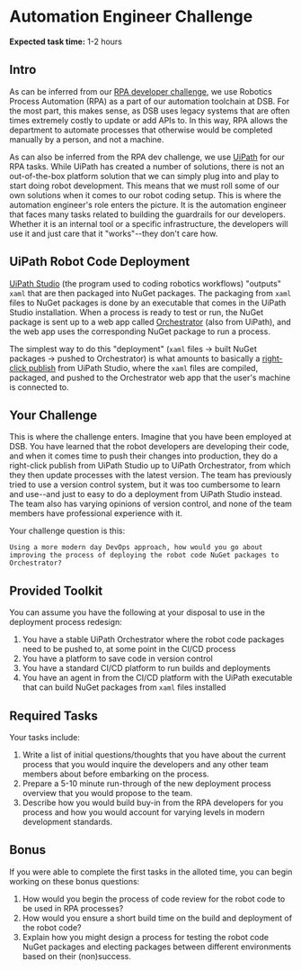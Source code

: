 # Automation Engineer Challenge

**Expected task time:** 1-2 hours

## Intro

As can be inferred from our [RPA developer
challenge](../rpa-developer/ChallengeInstructions.md), we use Robotics Process
Automation (RPA) as a part of our automation toolchain at DSB. For the most
part, this makes sense, as DSB uses legacy systems that are often times
extremely costly to update or add APIs to. In this way, RPA allows the
department to automate processes that otherwise would be completed manually by a
person, and not a machine.

As can also be inferred from the RPA dev challenge, we use
[UiPath](https://www.uipath.com/) for our RPA tasks. While UiPath has created a
number of solutions, there is not an out-of-the-box platform solution that we
can simply plug into and play to start doing robot development. This means that
we must roll some of our own solutions when it comes to our robot coding setup.
This is where the automation engineer's role enters the picture. It is the
automation engineer that faces many tasks related to building the guardrails for
our developers. Whether it is an internal tool or a specific infrastructure, the
developers will use it and just care that it "works"--they don't care how.

## UiPath Robot Code Deployment

[UiPath Studio](https://docs.uipath.com/studio) (the program used to coding
robotics workflows) "outputs" `xaml` that are then packaged into NuGet packages.
The packaging from `xaml` files to NuGet packages is done by an executable that
comes in the UiPath Studio installation. When a process is ready to test or run,
the NuGet package is sent up to a web app called
[Orchestrator](https://docs.uipath.com/orchestrator) (also from UiPath), and the
web app uses the corresponding NuGet package to run a process.

The simplest way to do this "deployment" (`xaml` files -> built NuGet packages
-> pushed to Orchestrator) is what amounts to basically a [right-click
publish](https://damianbrady.com.au/2018/02/01/friends-dont-let-friends-right-click-publish/)
from UiPath Studio, where the `xaml` files are compiled, packaged, and pushed to
the Orchestrator web app that the user's machine is connected to.

## Your Challenge

This is where the challenge enters. Imagine that you have been employed at DSB.
You have learned that the robot developers are developing their code, and when
it comes time to push their changes into production, they do a right-click
publish from UiPath Studio up to UiPath Orchestrator, from which they then
update processes with the latest version. The team has previously tried to use a
version control system, but it was too cumbersome to learn and use--and just to
easy to do a deployment from UiPath Studio instead. The team also has varying
opinions of version control, and none of the team members have professional
experience with it.

Your challenge question is this:

```
Using a more modern day DevOps approach, how would you go about improving the process of deploying the robot code NuGet packages to Orchestrator?
```

## Provided Toolkit

You can assume you have the following at your disposal to use in the deployment
process redesign:

1. You have a stable UiPath Orchestrator where the robot code packages need to
   be pushed to, at some point in the CI/CD process
2. You have a platform to save code in version control
3. You have a standard CI/CD platform to run builds and deployments
4. You have an agent in from the CI/CD platform with the UiPath executable that
   can build NuGet packages from `xaml` files installed

## Required Tasks

Your tasks include:

1. Write a list of initial questions/thoughts that you have about the current
   process that you would inquire the developers and any other team members
   about before embarking on the process.
2. Prepare a 5-10 minute run-through of the new deployment process overview that
   you would propose to the team.
3. Describe how you would build buy-in from the RPA developers for you process
   and how you would account for varying levels in modern development standards.

## Bonus

If you were able to complete the first tasks in the alloted time, you can begin
working on these bonus questions:

1. How would you begin the process of code review for the robot code to be used
   in RPA processes?
2. How would you ensure a short build time on the build and deployment of the
   robot code?
3. Explain how you might design a process for testing the robot code NuGet
   packages and electing packages between different environments based on their
   (non)success.
